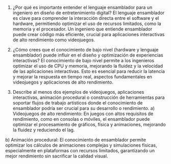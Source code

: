1. ¿Por qué es importante entender el lenguaje ensamblador para un ingeniero en diseño de entretenimiento digital?
El lenguaje ensamblador es clave para comprender la interacción directa entre el software y el hardware, permitiendo optimizar el uso de recursos limitados, como la memoria y el procesador. Un ingeniero que entiende ensamblador puede crear código más eficiente, crucial para aplicaciones interactivas de alto rendimiento como videojuegos.

2. ¿Cómo crees que el conocimiento de bajo nivel (hardware y lenguaje ensamblador) puede influir en el diseño y optimización de experiencias interactivas?
El conocimiento de bajo nivel permite a los ingenieros optimizar el uso de CPU y memoria, mejorando la fluidez y la velocidad de las aplicaciones interactivas. Esto es esencial para reducir la latencia y mejorar la respuesta en tiempo real, aspectos fundamentales en videojuegos y aplicaciones de alto rendimiento.

3. Describe al menos dos ejemplos de videojuegos, aplicaciones interactivas, animación procedural o construcción de herramientas para soportar flujos de trabajo artísticos donde el conocimiento de ensamblador podría ser crucial para su desarrollo o rendimiento.
a) Videojuegos de alto rendimiento: En juegos con altos requisitos de rendimiento, como en consolas o móviles, el ensamblador puede optimizar el procesamiento de gráficos, física y animaciones, mejorando la fluidez y reduciendo el lag.

b) Animación procedural: El conocimiento de ensamblador permite optimizar los cálculos de animaciones complejas y simulaciones físicas, especialmente en plataformas con recursos limitados, garantizando un mejor rendimiento sin sacrificar la calidad visual.
